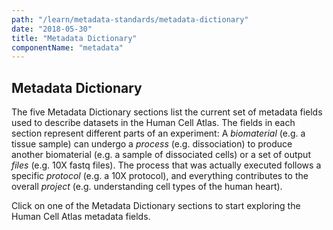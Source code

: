 ```yaml
---
path: "/learn/metadata-standards/metadata-dictionary"
date: "2018-05-30"
title: "Metadata Dictionary"
componentName: "metadata"
---
```


## Metadata Dictionary

The five Metadata Dictionary sections list the current set of metadata fields used to describe datasets in the Human Cell Atlas. The fields in each section represent different parts of an experiment: A *biomaterial* (e.g. a tissue sample) can undergo a *process* (e.g. dissociation) to produce another biomaterial (e.g. a sample of dissociated cells) or a set of output *files* (e.g. 10X fastq files). The process that was actually executed follows a specific *protocol* (e.g. a 10X protocol), and everything contributes to the overall *project* (e.g. understanding cell types of the human heart).

Click on one of the Metadata Dictionary sections to start exploring the Human Cell Atlas metadata fields.





